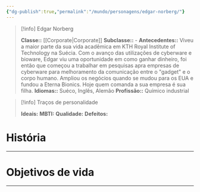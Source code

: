 ```yaml
---
{"dg-publish":true,"permalink":"/mundo/personagens/edgar-norberg/"}
---
```


>[!info] Edgar Norberg
>
>**Classe::** [[Corporate\|Corporate]]
>**Subclasse::** -
>**Antecedentes::** Viveu a maior parte da sua vida acadêmica em KTH Royal Institute of Technology na Suécia. Com o avanço das utilizações de cyberware e bioware, Edgar viu uma oportunidade em como ganhar dinheiro, foi então que começou a trabalhar em pesquisas apra empresas de cyberware para melhoramento da comunicação entre o "gadget" e o corpo humano. Ampliou os negócios quando se mudou para os EUA e fundou a Eterna Bionics. Hoje quem comanda a sua empresa é sua filha. 
>**Idiomas::** Suéco, Inglês, Alemão
>**Profissão::** Químico industrial

> [!info] Traços de personalidade
> 
> **Ideais:** 
> **MBTI:** 
> **Qualidade:** 
> **Defeitos:** 

# História
---

# Objetivos de vida
---









